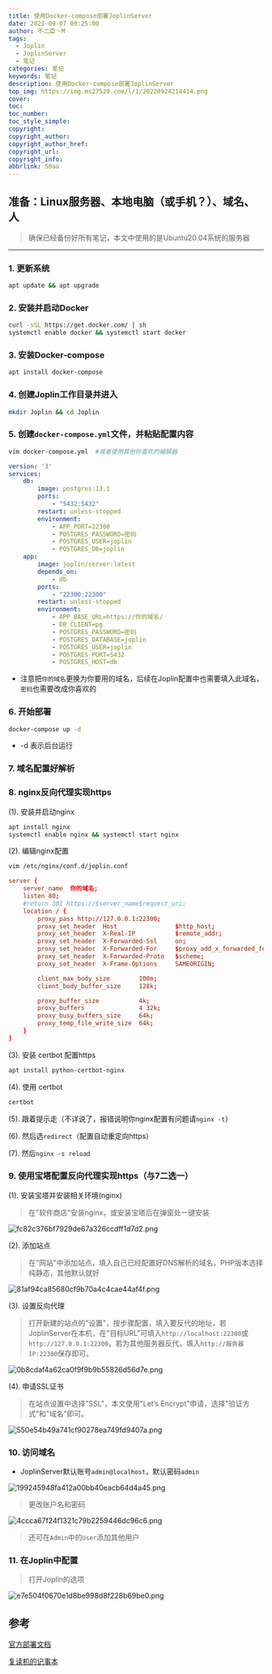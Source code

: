 ```yaml
---
title: 使用Docker-compose部署JoplinServer
date: 2021-09-07 09:25:00
author: 不二臣丶M
tags:
  - Joplin
  - JoplinServer
  - 笔记
categories: 笔记
keywords: 笔记
description: 使用Docker-compose部署JoplinServer
top_img: https://img.ms27520.com/l/1/20220924214414.png
cover:
toc:
toc_number:
toc_style_simple:
copyright:
copyright_author:
copyright_author_href:
copyright_url:
copyright_info:
abbrlink: 50aa
---
```


## 准备：Linux服务器、本地电脑（或手机？）、域名、人

> 确保已经备份好所有笔记，本文中使用的是Ubuntu20.04系统的服务器

***

### 1. 更新系统

```bash
apt update && apt upgrade
```

### 2. 安装并启动Docker

```bash
curl -sSL https://get.docker.com/ | sh
systemctl enable docker && systemctl start docker
```

### 3. 安装Docker-compose

```bash
apt install docker-compose
```

### 4. 创建Joplin工作目录并进入

```bash
mkdir Joplin && cd Joplin
```

### 5. 创建`docker-compose.yml`文件，并粘贴配置内容

```bash
vim docker-compose.yml  #或者使用其他你喜欢的编辑器
```

```yml
version: '3'
services:
    db:
        image: postgres:13.1
        ports:
            - "5432:5432"
        restart: unless-stopped
        environment:
            - APP_PORT=22300
            - POSTGRES_PASSWORD=密码
            - POSTGRES_USER=joplin
            - POSTGRES_DB=joplin
    app:
        image: joplin/server:latest
        depends_on:
            - db
        ports:
            - "22300:22300"
        restart: unless-stopped
        environment:
            - APP_BASE_URL=https://你的域名/
            - DB_CLIENT=pg
            - POSTGRES_PASSWORD=密码
            - POSTGRES_DATABASE=joplin
            - POSTGRES_USER=joplin
            - POSTGRES_PORT=5432
            - POSTGRES_HOST=db
```

- 注意把`你的域名`更换为你要用的域名，后续在Joplin配置中也需要填入此域名，`密码`也需要改成你喜欢的

### 6. 开始部署

```bash
docker-compose up -d
```

- -d 表示后台运行

### 7. 域名配置好解析

### 8. nginx反向代理实现https

(1). 安装并启动nginx

```bash
apt install nginx
systemctl enable nginx && systemctl start nginx
```

(2). 编辑nginx配置

```bash
vim /etc/nginx/conf.d/joplin.conf
```

```conf
server {
    server_name  你的域名;
    listen 80;
    #return 301 https://$server_name$request_uri;
    location / {
        proxy_pass http://127.0.0.1:22300;
        proxy_set_header  Host                $http_host;
        proxy_set_header  X-Real-IP           $remote_addr;
        proxy_set_header  X-Forwarded-Ssl     on;
        proxy_set_header  X-Forwarded-For     $proxy_add_x_forwarded_for;
        proxy_set_header  X-Forwarded-Proto   $scheme;
        proxy_set_header  X-Frame-Options     SAMEORIGIN;

        client_max_body_size        100m;
        client_body_buffer_size     128k;

        proxy_buffer_size           4k;
        proxy_buffers               4 32k;
        proxy_busy_buffers_size     64k;
        proxy_temp_file_write_size  64k;
    }
}
```

(3). 安装 certbot 配置https

```bash
apt install python-certbot-nginx
```

(4). 使用 certbot

```bash
certbot
```

(5). 跟着提示走（不详说了，报错说明你nginx配置有问题请`nginx -t`）

(6). 然后选`redirect`（配置自动重定向https）

(7). 然后`nginx -s reload`

### 9. 使用宝塔配置反向代理实现https（与7二选一）

(1). 安装宝塔并安装相关环境(nginx)

> 在"软件商店"安装nginx，或安装宝塔后在弹窗处一键安装

![fc82c376bf7929de67a326ccdff1d7d2.png](https://img.ms27520.com/l/1/fc82c376bf7929de67a326ccdff1d7d2.png)

(2). 添加站点

> 在"网站"中添加站点，填入自己已经配置好DNS解析的域名，PHP版本选择纯静态，其他默认就好

![81af94ca85680cf9b70a4c4cae44af4f.png](https://img.ms27520.com/l/1/81af94ca85680cf9b70a4c4cae44af4f.png)

(3). 设置反向代理

> 打开新建的站点的"设置"，按步骤配置，填入要反代的地址，若JoplinServer在本机，在"目标URL"可填入`http://localhost:22300`或`http://127.0.0.1:22300`，若为其他服务器反代，填入`http://服务器IP:22300`保存即可。

![0b8cdaf4a62ca0f9f9b9b55826d56d7e.png](https://img.ms27520.com/l/1/0b8cdaf4a62ca0f9f9b9b55826d56d7e.png)

(4). 申请SSL证书

> 在站点设置中选择"SSL"，本文使用"Let’s Encrypt"申请，选择"验证方式"和"域名"即可。

![550e54b49a741cf90278ea749fd9407a.png](https://img.ms27520.com/l/1/550e54b49a741cf90278ea749fd9407a.png)

### 10. 访问域名

- JoplinServer默认账号`admin@localhost`，默认密码`admin`

![199245948fa412a00bb40eacb64d4a45.png](https://img.ms27520.com/l/1/199245948fa412a00bb40eacb64d4a45.png)

> 更改账户名和密码

![4ccca67f24f1321c79b2259446dc96c6.png](https://img.ms27520.com/l/1/4ccca67f24f1321c79b2259446dc96c6.png)

> 还可在`Admin`中的`User`添加其他用户

### 11. 在Joplin中配置

> 打开Joplin的选项

![e7e504f0670e1d8be998d8f228b69be0.png](https://img.ms27520.com/l/1/e7e504f0670e1d8be998d8f228b69be0.png)

## 参考

[官方部署文档](https://github.com/laurent22/joplin/blob/dev/packages/server/README.md)

[复读机的记事本](https://www.cx03.space/2021/02/12/docker-%E9%83%A8%E7%BD%B2-joplin-server/)